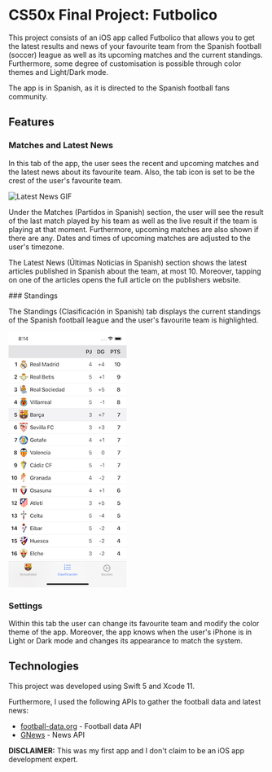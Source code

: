 # CS50x Final Project: Futbolico

This project consists of an iOS app called Futbolico that allows you to get the latest results and news of your favourite team from the Spanish football (soccer) league as well as its upcoming matches and the current standings. Furthermore, some degree of customisation is possible through color themes and Light/Dark mode.

The app is in Spanish, as it is directed to the Spanish football fans community.


## Features

### Matches and Latest News
In this tab of the app, the user sees the recent and upcoming matches and the latest news about its favourite team. Also, the tab icon is set to be the crest of the user's favourite team.

![Latest News GIF](assets/screenshots/LatestNews.GIF "Latest News")

Under the Matches (Partidos in Spanish) section, the user will see the result of the last match played by his team as well as the live result if the team is playing at that moment. Furthermore,  upcoming matches are also shown if there are any. Dates and times of upcoming matches are adjusted to the user's timezone.

The Latest News (Últimas Noticias in Spanish) section shows the latest articles published in Spanish about the team, at most 10. Moreover, tapping on one of the articles opens the full article on the publishers website.

### Standings

The Standings (Clasificación in Spanish) tab displays the current standings of the Spanish football league and the user's favourite team is highlighted.

![Standings](assets/screenshots/Standings.png "Standings")

### Settings

Within this tab the user can change its favourite team and modify the color theme of the app. Moreover, the app knows when the user's iPhone is in Light or Dark mode and changes its appearance to match the system.

## Technologies
This project was developed using Swift 5 and Xcode 11.

Furthermore, I used the following APIs to gather the football data and latest news:
* [football-data.org](https://www.football-data.org/) - Football data API
* [GNews](https://gnews.io/) - News API


**DISCLAIMER:** This was my first app and I don't claim to be an iOS app development expert.
